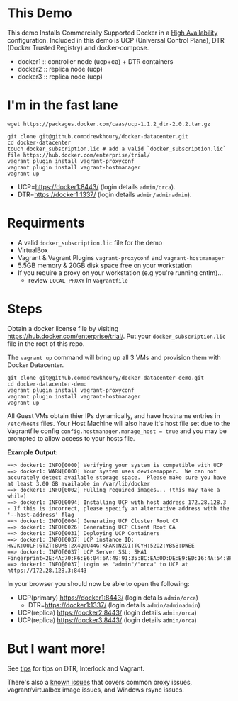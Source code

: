 # This Demo

This demo Installs Commercially Supported Docker in a [High Availability](https://docs.docker.com/ucp/understand_ha/) configuration. Included in this demo is UCP (Universal Control Plane), DTR (Docker Trusted Registry) and docker-compose.

- docker1 :: controller node (ucp+ca) + DTR containers
- docker2 :: replica node (ucp)
- docker3 :: replica node (ucp)

# I'm in the fast lane
```
wget https://packages.docker.com/caas/ucp-1.1.2_dtr-2.0.2.tar.gz

git clone git@github.com:drewkhoury/docker-datacenter.git
cd docker-datacenter
touch docker_subscription.lic # add a valid `docker_subscription.lic` file https://hub.docker.com/enterprise/trial/
vagrant plugin install vagrant-proxyconf
vagrant plugin install vagrant-hostmanager
vagrant up
```

- UCP=[https://docker1:8443/](https://docker1:8443/) (login details `admin/orca`).
- DTR=[https://docker1:1337/](https://docker1:1337/) (login details `admin/adminadmin`).

# Requirments

- A valid `docker_subscription.lic` file for the demo
- VirtualBox
- Vagrant & Vagrant Plugins `vagrant-proxyconf` and `vagrant-hostmanager`
- 5.5GB memory & 20GB disk space free on your workstation
- If you require a proxy on your workstation (e.g you're running cntlm)...
	- review `LOCAL_PROXY` in `Vagrantfile`

# Steps

Obtain a docker license file by visiting https://hub.docker.com/enterprise/trial/. Put your `docker_subscription.lic` file in the root of this repo.

The `vagrant up` command will bring up all 3 VMs and provision them with Docker Datacenter.

```
git clone git@github.com:drewkhoury/docker-datacenter-demo.git
cd docker-datacenter-demo
vagrant plugin install vagrant-proxyconf
vagrant plugin install vagrant-hostmanager
vagrant up
```

All Guest VMs obtain thier IPs dynamically, and have hostname entries in `/etc/hosts` files. Your Host Machine will also have it's host file set due to the Vagrantfile config `config.hostmanager.manage_host = true` and you may be prompted to allow access to your hosts file.

**Example Output:**
```
==> docker1: INFO[0000] Verifying your system is compatible with UCP 
==> docker1: WARN[0000] Your system uses devicemapper.  We can not accurately detect available storage space.  Please make sure you have at least 3.00 GB available in /var/lib/docker 
==> docker1: INFO[0002] Pulling required images... (this may take a while) 
==> docker1: INFO[0094] Installing UCP with host address 172.28.128.3 - If this is incorrect, please specify an alternative address with the '--host-address' flag 
==> docker1: INFO[0004] Generating UCP Cluster Root CA               
==> docker1: INFO[0026] Generating UCP Client Root CA                
==> docker1: INFO[0031] Deploying UCP Containers                     
==> docker1: INFO[0037] UCP instance ID: HVJK:OULF:6TZT:BUM5:2X4Q:U44G:KFAK:NZOI:TCYH:52O2:YBSB:DWEE 
==> docker1: INFO[0037] UCP Server SSL: SHA1 Fingerprint=2E:4A:70:F6:E6:04:6A:49:91:35:BC:EA:0D:DE:E9:ED:16:4A:54:8F 
==> docker1: INFO[0037] Login as "admin"/"orca" to UCP at https://172.28.128.3:8443
```
In your browser you should now be able to open the following:

- UCP(primary) [https://docker1:8443/](https://docker1:8443/) (login details `admin/orca`)
	- DTR=[https://docker1:1337/](https://docker1:1337/) (login details `admin/adminadmin`)
- UCP(replica) [https://docker2:8443/](https://docker1:8443/) (login details `admin/orca`)
- UCP(replica) [https://docker3:8443/](https://docker1:8443/) (login details `admin/orca`)

# But I want more!

See [tips](https://github.com/drewkhoury/docker-datacenter/wiki/Tips) for tips on DTR, Interlock and Vagrant.

There's also a [known issues](https://github.com/drewkhoury/docker-datacenter/wiki/Known-Issues) that covers common proxy issues, vagrant/virtualbox image issues, and Windows rsync issues.